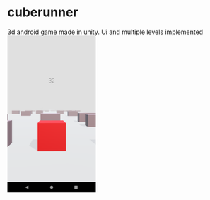# cuberunner
3d android game made in unity. Ui and multiple levels implemented
</br><img src="samplescreenshot.png" width="200">
